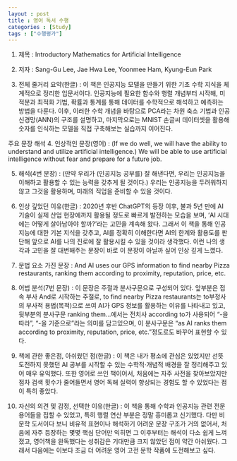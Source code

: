 ```yaml
---
layout : post
title : 영어 독서 수행
categories : [Study]
tags : ["수행평가"]
---
```

1. 제목 : Introductory Mathematics for Artificial Intelligence

2. 저자 : Sang-Gu Lee, Jae Hwa Lee, Yoonmee Ham, Kyung-Eun Park

3. 전체 줄거리 요약(한글) : 이 책은 인공지능 모델을 만들기 위한 기초 수학 지식을 체계적으로 정리한 입문서이다. 인공지능에 필요한 함수와 행렬 개념부터 시작해, 미적분과 최적화 기법, 확률과 통계를 통해 데이터를 수학적으로 해석하고 예측하는 방법을 다룬다. 이후, 이러한 수학 개념을 바탕으로 PCA라는 차원 축소 기법과 인공신경망(ANN)의 구조를 설명하고, 마지막으로는 MNIST 손글씨 데이터셋을 활용해 숫자를 인식하는 모델을 직접 구축해보는 실습까지 이어진다.

주요 문장 해석
4. 인상적인 문장(영어) : (If we do well, we will have the ability to understand and utilize artificial intelligence.) We will be able to use artificial intelligence without fear and prepare for a future job.

5. 해석(4번 문장) : (만약 우리가 (인공지능 공부를) 잘 해낸다면, 우리는 인공지능을 이해하고 활용할 수 있는 능력을 갖추게 될 것이다.) 우리는 인공지능을 두려워하지 않고 그것을 활용하며, 미래의 직업을 준비할 수 있을 것이다.

6. 인상 깊었던 이유(한글) : 2020년 후반 ChatGPT의 등장 이후, 불과 5년 만에 AI 기술이 실제 산업 현장에까지 활용될 정도로 빠르게 발전하는 모습을 보며, ‘AI 시대에는 어떻게 살아남아야 할까?’라는 고민을 계속해 왔다. 그래서 이 책을 통해 인공지능에 대한 기본 지식을 갖추고, AI를 정확히 이해한다면 AI의 한계와 활용도를 판단해 앞으로 AI를 나의 진로에 잘 활용시킬 수 있을 것이라 생각했다. 이런 나의 생각과 고민을 잘 대변해주는 문장이 바로 이 문장이 아닐까 싶어 인상 깊게 느꼈다.

7. 문법 요소 가진 문장 : And AI uses our GPS information to find nearby Pizza restaurants, ranking them according to proximity, reputation, price, etc.

8. 어법 분석(7번 문장) : 이 문장은 주절과 분사구문으로 구성되어 있다.
앞부분은 접속 부사 And로 시작하는 주절로, to find nearby Pizza restaurants는 to부정사의 부사적 용법(목적)으로 쓰여 AI가 GPS 정보를 활용하는 이유를 나타내고 있고,
뒷부분의 분사구문 ranking them…에서는 전치사 according to가 사용되어 “-을 따라”, “-을 기준으로”라는 의미를 담고있으며,  이 분사구문은 “as AI ranks them according to proximity, reputation, price, etc.”정도로도 바꾸어 표현할 수 있다.

9. 책에 관한 좋은점, 아쉬웠던 점(한글) : 이 책은 내가 평소에 관심은 있었지만 선뜻 도전하지 못했던 AI 공부를 시작할 수 있는 수학적·개념적 배경을 잘 정리해주고 있어 매우 유익했다.
또한 영어로 쓰인 책이어서, 처음에는 자주 사전을 찾아보았지만 점차 검색 횟수가 줄어들면서 영어 독해 실력이 향상되는 경험도 할 수 있었다는 점이 특히 좋았다.

10. 자신의 의견 및 감정, 선택한 이유(한글) : 이 책을 통해 수학과 인공지능 관련 전문 용어들을 접할 수 있었고, 특히 행렬 연산 부분은 정말 흥미롭고 신기했다.
다만 비문학 도서이다 보니 비유적 표현이나 해석하기 어려운 문장 구조가 거의 없어서, 처음에 자주 등장하는 몇몇 핵심 단어만 익히면 그 이후부터는 해석이 다소 쉽게 느껴졌고, 영어책을 완독했다는 성취감은 기대만큼 크지 않았던 점이 약간 아쉬웠다.
그래서 다음에는 이보다 조금 더 어려운 영어 고전 문학 작품에 도전해보고 싶다.